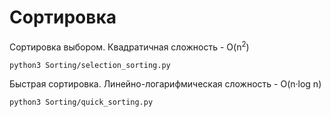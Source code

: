 # Сортировка
Сортировка выбором. Квадратичная сложность - O(n<sup>2</sup>)
```bash
python3 Sorting/selection_sorting.py
```
Быстрая сортировка. Линейно-логарифмическая сложность - O(n·log n)
```bash
python3 Sorting/quick_sorting.py
```